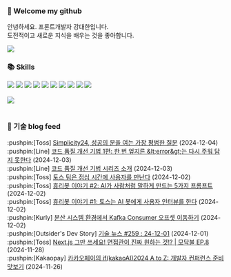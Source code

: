 ### 👋 Welcome my github

안녕하세요. 프론트개발자 강대한입니다.
<br>
도전적이고 새로운 지식을 배우는 것을 좋아합니다.

<!--
![header](https://capsule-render.vercel.app/api?type=Waving&color=auto&height=300&section=header&text=Welcome&fontAlignY=40&desc=KangDaeHan%20github%20&descSize=20&descAlignY=55&animation=fadeIn&fontSize=90)

**KangDaeHan/KangDaeHan** is a ✨ _special_ ✨ repository because its `README.md` (this file) appears on your GitHub profile.

Here are some ideas to get you started:

- 🔭 I’m currently working on ...
- 🌱 I’m currently learning ...
- 👯 I’m looking to collaborate on ...
- 🤔 I’m looking for help with ...
- 💬 Ask me about ...
- 📫 How to reach me: ...
- 😄 Pronouns: ...
- ⚡ Fun fact: ...
-->

<a href="https://twinfamily.github.io" target="_blank"><img src="https://img.shields.io/badge/Blog-121D33?style=flat-square&logo=blogger&logoColor=ffffff"/></a>

### :books: Skills
<a href="#" target="_blank"><img src="https://img.shields.io/badge/React-61DAFB?style=flat-square&logo=react&logoColor=ffffff"/></a>
<a href="#" target="_blank"><img src="https://img.shields.io/badge/Html5-E34F26?style=flat-square&logo=html5&logoColor=ffffff"/></a>
<a href="#" target="_blank"><img src="https://img.shields.io/badge/Javascript-F7DF1E?style=flat-square&logo=javascript&logoColor=ffffff"/></a>
<a href="#" target="_blank"><img src="https://img.shields.io/badge/Cssmodules-000000?style=flat-square&logo=cssmodules&logoColor=ffffff"/></a>
<a href="#" target="_blank"><img src="https://img.shields.io/badge/Node.js-339933?style=flat-square&logo=nodedotjs&logoColor=ffffff"/></a>
<a href="#" target="_blank"><img src="https://img.shields.io/badge/Typescript-3178C6?style=flat-square&logo=typescript&logoColor=ffffff"/></a>
<a href="#" target="_blank"><img src="https://img.shields.io/badge/Git-F05032?style=flat-square&logo=git&logoColor=ffffff"/></a>
<a href="#" target="_blank"><img src="https://img.shields.io/badge/Gitlab-FC6D26?style=flat-square&logo=gitlab&logoColor=ffffff"/></a>
<a href="#" target="_blank"><img src="https://img.shields.io/badge/Webpack-8DD6F9?style=flat-square&logo=webpack&logoColor=ffffff"/></a>
<a href="#" target="_blank"><img src="https://img.shields.io/badge/Vite-646CFF?style=flat-square&logo=vite&logoColor=ffffff"/></a>
<br><br>
<img src="https://github-readme-stats.vercel.app/api/top-langs/?username=KangDaeHan&layout=compact">
<br><br>
### :round_pushpin: 기술 blog feed
<!-- BLOG-POST-LIST:START --><div>:pushpin:[Toss] <a target="_blank" href="https://toss.tech/article/simplicity24">Simplicity24, 성공의 문을 여는 가장 평범한 질문</a> (2024-12-04)</div><div>:pushpin:[Line] <a target="_blank" href="https://techblog.lycorp.co.jp/ko/techniques-for-improving-code-quality-1">코드 품질 개선 기법 1편: 한 번 엎지른 &amp;lt;error&amp;gt;는 다시 주워 담지 못한다</a> (2024-12-03)</div><div>:pushpin:[Line] <a target="_blank" href="https://techblog.lycorp.co.jp/ko/techniques-for-improving-code-quality-list">코드 품질 개선 기법 시리즈 소개</a> (2024-12-03)</div><div>:pushpin:[Toss] <a target="_blank" href="https://toss.tech/article/user-interview">토스 팀은 점심 시간에 사용자를 만난다</a> (2024-12-02)</div><div>:pushpin:[Toss] <a target="_blank" href="https://toss.tech/article/ai-prompting">휴리봇 이야기 #2: AI가 사람처럼 말하게 만드는 5가지 프롬프트</a> (2024-12-02)</div><div>:pushpin:[Toss] <a target="_blank" href="https://toss.tech/article/research-platform-ai">휴리봇 이야기 #1: 토스는 AI 봇에게 사용자 인터뷰를 한다</a> (2024-12-02)</div><div>:pushpin:[Kurly] <a target="_blank" href="http://thefarmersfront.github.io/blog/2024-spring-kafka-consumer-offset-seeking/">분산 시스템 환경에서 Kafka Consumer 오프셋 이동하기</a> (2024-12-02)</div><div>:pushpin:[Outsider's Dev Story] <a target="_blank" href="https://blog.outsider.ne.kr/1743">기술 뉴스 #259 : 24-12-01</a> (2024-12-01)</div><div>:pushpin:[Toss] <a target="_blank" href="https://toss.tech/article/firesidechat_frontend_8">Next.js 그만 쓰세요! 면접관이 진짜 원하는 것!? | 모닥불 EP.8</a> (2024-11-28)</div><div>:pushpin:[Kakaopay] <a target="_blank" href="https://tech.kakaopay.com/post/ifkakao2024-devrel/">카카오페이의 if&lpar;kakaoAI&rpar;2024 A to Z: 개발자 컨퍼런스 준비 맛보기</a> (2024-11-26)</div><!-- BLOG-POST-LIST:END -->

<!-- ![Anurag's GitHub stats](https://github-readme-stats.vercel.app/api?username=KangDaeHan&show_icons=true&theme=radical) -->
